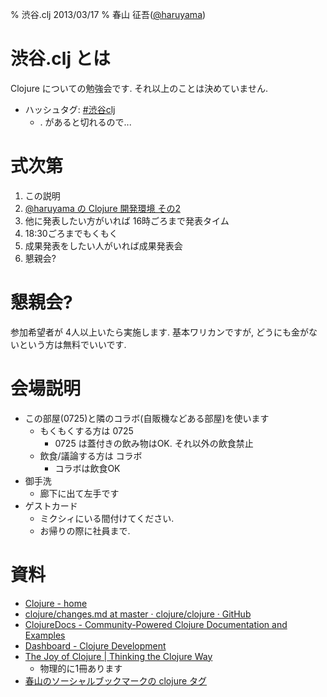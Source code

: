 % 渋谷.clj 2013/03/17
% 春山 征吾([@haruyama](https://twitter.com/haruyama))

# 渋谷.clj とは

Clojure についての勉強会です.
それ以上のことは決めていません.

* ハッシュタグ: [#渋谷clj](https://twitter.com/search/realtime?q=%23%E6%B8%8B%E8%B0%B7clj)
    * . があると切れるので...

# 式次第

1. この説明
2. [@haruyama の Clojure 開発環境 その2](haruyama2.html)
4. 他に発表したい方がいれば 16時ごろまで発表タイム
5. 18:30ごろまでもくもく
6. 成果発表をしたい人がいれば成果発表会
7. 懇親会?

# 懇親会?

参加希望者が 4人以上いたら実施します.
基本ワリカンですが, どうにも金がないという方は無料でいいです.

# 会場説明

* この部屋(0725)と隣のコラボ(自販機などある部屋)を使います
    * もくもくする方は 0725
        * 0725 は蓋付きの飲み物はOK. それ以外の飲食禁止
    * 飲食/議論する方は コラボ
        * コラボは飲食OK
* 御手洗
    * 廊下に出て左手です
* ゲストカード
    * ミクシィにいる間付けてください.
    * お帰りの際に社員まで.

# 資料

* [Clojure - home](http://clojure.org/)
* [clojure/changes.md at master · clojure/clojure · GitHub](https://github.com/clojure/clojure/blob/master/changes.md)
* [ClojureDocs - Community-Powered Clojure Documentation and Examples](http://clojuredocs.org/)
* [Dashboard - Clojure Development](http://dev.clojure.org/dashboard.action)
* [The Joy of Clojure | Thinking the Clojure Way](http://joyofclojure.com/)
    * 物理的に1冊あります
* [春山のソーシャルブックマークの clojure タグ](https://www.diigo.com/user/haruyamaseigo/clojure)
